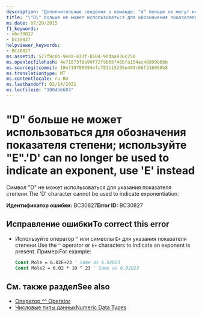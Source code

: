 ```yaml
---
description: 'Дополнительные сведения о команде: "d" больше не могут использоваться для обозначения показателя степени, вместо этого используйте "E"'
title: "\"D\" больше не может использоваться для обозначения показателя степени; используйте \"E\"."
ms.date: 07/20/2015
f1_keywords:
- vbc30827
- bc30827
helpviewer_keywords:
- BC30827
ms.assetid: 577f8c0b-9e8a-433f-b504-9ddaa936c250
ms.openlocfilehash: 4e71873f8a99f72f9b65f46bfa154ac40899b6bb
ms.sourcegitcommit: 10e719780594efc781b15295e499c66f316068b8
ms.translationtype: MT
ms.contentlocale: ru-RU
ms.lasthandoff: 02/14/2021
ms.locfileid: "100456683"
---
```

# <a name="d-can-no-longer-be-used-to-indicate-an-exponent-use-e-instead"></a><span data-ttu-id="c0681-103">"D" больше не может использоваться для обозначения показателя степени; используйте "E".</span><span class="sxs-lookup"><span data-stu-id="c0681-103">'D' can no longer be used to indicate an exponent, use 'E' instead</span></span>

<span data-ttu-id="c0681-104">Символ "D" не может использоваться для указания показателя степени.</span><span class="sxs-lookup"><span data-stu-id="c0681-104">The 'D' character cannot be used to indicate exponentiation.</span></span>  
  
 <span data-ttu-id="c0681-105">**Идентификатор ошибки:** BC30827</span><span class="sxs-lookup"><span data-stu-id="c0681-105">**Error ID:** BC30827</span></span>  
  
## <a name="to-correct-this-error"></a><span data-ttu-id="c0681-106">Исправление ошибки</span><span class="sxs-lookup"><span data-stu-id="c0681-106">To correct this error</span></span>  
  
- <span data-ttu-id="c0681-107">Используйте оператор `^` или символы `E+` для указания показателя степени.</span><span class="sxs-lookup"><span data-stu-id="c0681-107">Use the `^` operator or `E+` characters to indicate an exponent is present.</span></span> <span data-ttu-id="c0681-108">Пример:</span><span class="sxs-lookup"><span data-stu-id="c0681-108">For example:</span></span>  
  
    ```vb  
    Const Mole = 6.02E+23 ' Same as 6.02D23  
    Const Mole2 = 6.02 * 10 ^ 23 ' Same as 6.02D23  
    ```  
  
## <a name="see-also"></a><span data-ttu-id="c0681-109">См. также раздел</span><span class="sxs-lookup"><span data-stu-id="c0681-109">See also</span></span>

- [<span data-ttu-id="c0681-110">Оператор ^</span><span class="sxs-lookup"><span data-stu-id="c0681-110">^ Operator</span></span>](../language-reference/operators/exponentiation-operator.md)
- [<span data-ttu-id="c0681-111">Числовые типы данных</span><span class="sxs-lookup"><span data-stu-id="c0681-111">Numeric Data Types</span></span>](../programming-guide/language-features/data-types/numeric-data-types.md)
